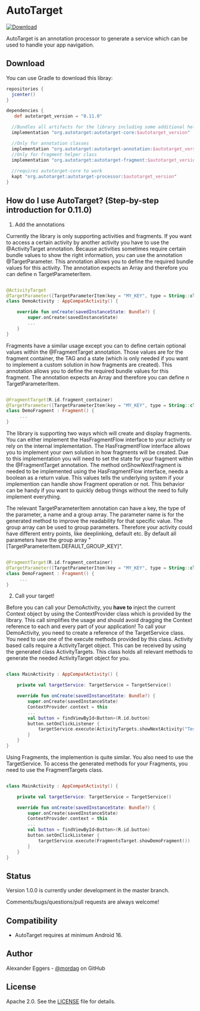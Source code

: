AutoTarget
=====
[![Download](https://api.bintray.com/packages/mordag/android/autotarget-core/images/download.svg) ](https://bintray.com/mordag/android/autotarget-core/_latestVersion)

AutoTarget is an annotation processor to generate a service which can be used to handle your app navigation.

Download
--------
You can use Gradle to download this libray:

```gradle
repositories {
  jcenter()
}

dependencies {
   def autotarget_version = "0.11.0"

  //Bundles all artifacts for the library including some additional helper classes
  implementation "org.autotarget:autotarget-core:$autotarget_version"

  //Only for annotation classes
  implementation "org.autotarget:autotarget-annotation:$autotarget_version"
  //Only for fragment helper class
  implementation "org.autotarget:autotarget-fragment:$autotarget_version"
  
  //requires autotarget-core to work
  kapt "org.autotarget:autotarget-processor:$autotarget_version"
}
```

How do I use AutoTarget? (Step-by-step introduction for 0.11.0)
-------------------

1. Add the annotations

Currently the library is only supporting activities and fragments. If you want to access a certain activity by another activity you have to use the @ActivityTarget annotation. Because activities sometimes require certain bundle values to show the right information, you can use the annotation @TargetParameter. This annotation allows you to define the required bundle values for this activity. The annotation expects an Array and therefore you can define n TargetParameterItem.

```kotlin

@ActivityTarget
@TargetParameter([TargetParameterItem(key = "MY_KEY", type = String::class, name = "myDemoValue")])
class DemoActivity : AppCompatActivity() {

    override fun onCreate(savedInstanceState: Bundle?) {
        super.onCreate(savedInstanceState)
        ...
    }
}
```

Fragments have a similar usage except you can to define certain optional values within the @FragmentTarget annotation. Those values are for the fragment container, the TAG and a state (which is only needed if you want to implement a custom solution in how fragments are created). This annotation allows you to define the required bundle values for this fragment. The annotation expects an Array and therefore you can define n TargetParameterItem.

```kotlin

@FragmentTarget(R.id.fragment_container)
@TargetParameter([TargetParameterItem(key = "MY_KEY", type = String::class, name = "myDemoValue")])
class DemoFragment : Fragment() {
     ...
}
```

The library is supporting two ways which will create and display fragments. You can either implement the HasFragmentFlow interface to your activity or rely on the internal implementation. The HasFragmentFlow interface allows you to implement your own solution in how fragments will be created. Due to this implementation you will need to set the state for your fragment within the @FragmentTarget annotation. The method onShowNextFragment is needed to be implemented using the HasFragmentFlow interface, needs a boolean as a return value. This values tells the underlying system if your implemention can handle show Fragment operation or not. This behavior can be handy if you want to quickly debug things without the need to fully implement everything.

The relevant TargetParameterItem annotation can have a key, the type of the parameter, a name and a group array. The parameter name is for the generated method to improve the readability for that specific value. The group array can be used to group parameters. Therefore your activity could have different entry points, like deeplinking, default etc. By default all parameters have the group array "[TargetParameterItem.DEFAULT_GROUP_KEY]".

```kotlin

@FragmentTarget(R.id.fragment_container)
@TargetParameter([TargetParameterItem(key = "MY_KEY", type = String::class, name = "myDemoValue", group = ["deeplinking", TargetParameterItem.DEFAULT_GROUP_KEY])])
class DemoFragment : Fragment() {
     ...
}
```

2. Call your target!

Before you can call your DemoActivity, you **have to** inject the current Context object by using the ContextProvider class which is provided by the library. This call simplifies the usage and should avoid dragging the Context reference to each and every part of your application! To call your DemoActivity, you need to create a reference of the TargetService class. You need to use one of the execute methods provided by this class. Activity based calls require a ActivityTarget object. This can be received by using the generated class ActivityTargets. This class holds all relevant methods to generate the needed ActivityTarget object for you.

```kotlin

class MainActivity : AppCompatActivity() {

    private val targetService: TargetService = TargetService()

    override fun onCreate(savedInstanceState: Bundle?) {
        super.onCreate(savedInstanceState)
        ContextProvider.context = this
        ...
        val button = findViewById<Button>(R.id.button)
        button.setOnClickListener {
            targetService.execute(ActivityTargets.showNextActivity("Test successful!"))
        }
    }
}

```

Using Fragments, the implemention is quite similar. You also need to use the TargetService. To access the generated methods for your Fragments, you need to use the FragmentTargets class.

```kotlin

class MainActivity : AppCompatActivity() {

    private val targetService: TargetService = TargetService()

    override fun onCreate(savedInstanceState: Bundle?) {
        super.onCreate(savedInstanceState)
        ContextProvider.context = this
        ...
        val button = findViewById<Button>(R.id.button)
        button.setOnClickListener {
            targetService.execute(FragmentsTarget.showDemoFragment())
        }
    }
}

```

Status
------
Version 1.0.0 is currently under development in the master branch.

Comments/bugs/questions/pull requests are always welcome!

Compatibility
-------------
 * AutoTarget requires at minimum Android 16.

Author
------
Alexander Eggers - [@mordag][2] on GitHub

License
-------
Apache 2.0. See the [LICENSE][1] file for details.


[1]: https://github.com/Mordag/autotarget/blob/master/LICENSE
[2]: https://github.com/Mordag
